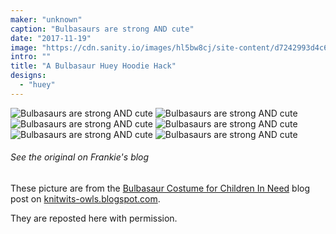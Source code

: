 ```yaml
---
maker: "unknown"
caption: "Bulbasaurs are strong AND cute"
date: "2017-11-19"
image: "https://cdn.sanity.io/images/hl5bw8cj/site-content/d7242993d4c611f4a5d48ba63b1b9a3139a1c6cd-2000x1333.jpg"
intro: ""
title: "A Bulbasaur Huey Hoodie Hack"
designs:
  - "huey"
---
```


![Bulbasaurs are strong AND cute](https://posts.freesewing.org/uploads/bulbasaur_huey_1_4f299d4b87.jpg "Bulbasaurs are strong AND cute") ![Bulbasaurs are strong AND cute](https://posts.freesewing.org/uploads/bulbasaur_huey_2_6587c21b85.jpg "Bulbasaurs are strong AND cute") ![Bulbasaurs are strong AND cute](https://posts.freesewing.org/uploads/bulbasaur_huey_3_b1f5057533.jpg "Bulbasaurs are strong AND cute") ![Bulbasaurs are strong AND cute](https://posts.freesewing.org/uploads/bulbasaur_huey_4_f46df0bf35.jpg "Bulbasaurs are strong AND cute") ![Bulbasaurs are strong AND cute](https://posts.freesewing.org/uploads/bulbasaur_huey_5_e95c003b27.jpg "Bulbasaurs are strong AND cute") ![Bulbasaurs are strong AND cute](https://posts.freesewing.org/uploads/bulbasaur_huey_6_e82a85e020.jpg)

<Note>

###### See the original on Frankie's blog
These picture are from the [Bulbasaur Costume for Children In Need](http://knitwits-owls.blogspot.be/2017/11/bulbasaur-costume-for-children-in-need.html) 
blog post on [knitwits-owls.blogspot.com](http://knitwits-owls.blogspot.be).

They are reposted here with permission.

</Note>
